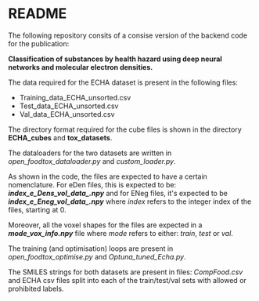 # README

The following repository consits of a consise version of the backend code for the publication:

**Classification of substances by health hazard using deep neural networks and molecular electron densities.**

The data required for the ECHA dataset is present in the following files:

* Training_data_ECHA_unsorted.csv
* Test_data_ECHA_unsorted.csv
* Val_data_ECHA_unsorted.csv

The directory format required for the cube files is shown in the directory **ECHA_cubes**
and **tox_datasets**.

The dataloaders for the two datasets are written in *open_foodtox_dataloader.py* and *custom_loader.py*.

As shown in the code, the files are expected to have a certain nomenclature.
For eDen files, this is expected to be: ***index_e_Dens_vol_data_.npy*** and for ENeg files, it's expected to be ***index_e_Eneg_vol_data_.npy*** where *index* refers to the integer index of the files, starting at 0. 

Moreover, all the voxel shapes for the files are expected in a ***mode_vox_info.npy*** file where *mode* refers to either: *train*, *test* or *val*.

The training (and optimisation) loops are present in *open_foodtox_optimise.py* and *Optuna_tuned_Echa.py*.

The SMILES strings for both datasets are present in files: *CompFood.csv* and ECHA csv files split into each of the train/test/val sets with allowed or prohibited labels.